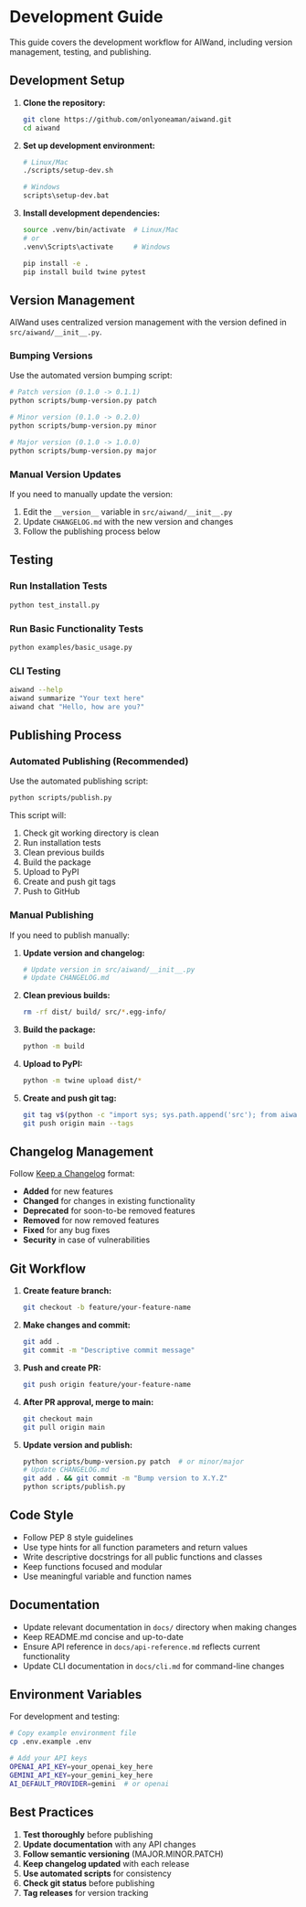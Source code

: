 # Development Guide

This guide covers the development workflow for AIWand, including version management, testing, and publishing.

## Development Setup

1. **Clone the repository:**
   ```bash
   git clone https://github.com/onlyoneaman/aiwand.git
   cd aiwand
   ```

2. **Set up development environment:**
   ```bash
   # Linux/Mac
   ./scripts/setup-dev.sh
   
   # Windows
   scripts\setup-dev.bat
   ```

3. **Install development dependencies:**
   ```bash
   source .venv/bin/activate  # Linux/Mac
   # or
   .venv\Scripts\activate     # Windows
   
   pip install -e .
   pip install build twine pytest
   ```

## Version Management

AIWand uses centralized version management with the version defined in `src/aiwand/__init__.py`.

### Bumping Versions

Use the automated version bumping script:

```bash
# Patch version (0.1.0 -> 0.1.1)
python scripts/bump-version.py patch

# Minor version (0.1.0 -> 0.2.0)
python scripts/bump-version.py minor

# Major version (0.1.0 -> 1.0.0)
python scripts/bump-version.py major
```

### Manual Version Updates

If you need to manually update the version:
1. Edit the `__version__` variable in `src/aiwand/__init__.py`
2. Update `CHANGELOG.md` with the new version and changes
3. Follow the publishing process below

## Testing

### Run Installation Tests
```bash
python test_install.py
```

### Run Basic Functionality Tests
```bash
python examples/basic_usage.py
```

### CLI Testing
```bash
aiwand --help
aiwand summarize "Your text here"
aiwand chat "Hello, how are you?"
```

## Publishing Process

### Automated Publishing (Recommended)

Use the automated publishing script:

```bash
python scripts/publish.py
```

This script will:
1. Check git working directory is clean
2. Run installation tests
3. Clean previous builds
4. Build the package
5. Upload to PyPI
6. Create and push git tags
7. Push to GitHub

### Manual Publishing

If you need to publish manually:

1. **Update version and changelog:**
   ```bash
   # Update version in src/aiwand/__init__.py
   # Update CHANGELOG.md
   ```

2. **Clean previous builds:**
   ```bash
   rm -rf dist/ build/ src/*.egg-info/
   ```

3. **Build the package:**
   ```bash
   python -m build
   ```

4. **Upload to PyPI:**
   ```bash
   python -m twine upload dist/*
   ```

5. **Create and push git tag:**
   ```bash
   git tag v$(python -c "import sys; sys.path.append('src'); from aiwand import __version__; print(__version__)")
   git push origin main --tags
   ```

## Changelog Management

Follow [Keep a Changelog](https://keepachangelog.com/) format:

- **Added** for new features
- **Changed** for changes in existing functionality
- **Deprecated** for soon-to-be removed features
- **Removed** for now removed features
- **Fixed** for any bug fixes
- **Security** in case of vulnerabilities

## Git Workflow

1. **Create feature branch:**
   ```bash
   git checkout -b feature/your-feature-name
   ```

2. **Make changes and commit:**
   ```bash
   git add .
   git commit -m "Descriptive commit message"
   ```

3. **Push and create PR:**
   ```bash
   git push origin feature/your-feature-name
   ```

4. **After PR approval, merge to main:**
   ```bash
   git checkout main
   git pull origin main
   ```

5. **Update version and publish:**
   ```bash
   python scripts/bump-version.py patch  # or minor/major
   # Update CHANGELOG.md
   git add . && git commit -m "Bump version to X.Y.Z"
   python scripts/publish.py
   ```

## Code Style

- Follow PEP 8 style guidelines
- Use type hints for all function parameters and return values
- Write descriptive docstrings for all public functions and classes
- Keep functions focused and modular
- Use meaningful variable and function names

## Documentation

- Update relevant documentation in `docs/` directory when making changes
- Keep README.md concise and up-to-date
- Ensure API reference in `docs/api-reference.md` reflects current functionality
- Update CLI documentation in `docs/cli.md` for command-line changes

## Environment Variables

For development and testing:
```bash
# Copy example environment file
cp .env.example .env

# Add your API keys
OPENAI_API_KEY=your_openai_key_here
GEMINI_API_KEY=your_gemini_key_here
AI_DEFAULT_PROVIDER=gemini  # or openai
```

## Best Practices

1. **Test thoroughly** before publishing
2. **Update documentation** with any API changes
3. **Follow semantic versioning** (MAJOR.MINOR.PATCH)
4. **Keep changelog updated** with each release
5. **Use automated scripts** for consistency
6. **Check git status** before publishing
7. **Tag releases** for version tracking 